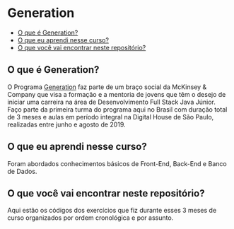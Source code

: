 # Generation

* [O que é Generation?](#o-que-é-generation)
* [O que eu aprendi nesse curso?](#o-que-eu-aprendi-nesse-curso)
* [O que você vai encontrar neste repositório?](#o-que-você-vai-encontrar-neste-repositório)

## O que é Generation?
O Programa [Generation](https://brazil.generation.org/) faz parte de um braço social da McKinsey & Company que visa a formação e a mentoria de jovens que têm o desejo de iniciar uma carreira na área de Desenvolvimento Full Stack Java Júnior. Faço parte da primeira turma do programa aqui no Brasil com duração total de 3 meses e aulas em período integral na Digital House de São Paulo, realizadas entre junho e agosto de 2019. 

## O que eu aprendi nesse curso?
Foram abordados conhecimentos básicos de Front-End, Back-End e Banco de Dados. 

## O que você vai encontrar neste repositório?
Aqui estão os códigos dos exercícios que fiz durante esses 3 meses de curso organizados por ordem cronológica e por assunto. 

